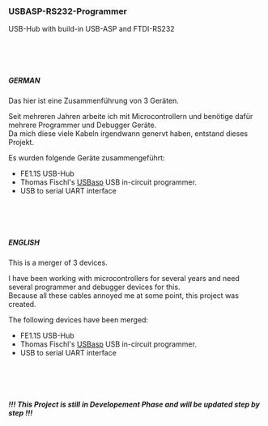<h3>USBASP-RS232-Programmer</h3>
<p>
  USB-Hub with build-in USB-ASP and FTDI-RS232
</p>

<p>
  <br><br><br>
</p>



<h5>GERMAN</h5>
<p>
Das hier ist eine Zusammenführung von 3 Geräten.

Seit mehreren Jahren arbeite ich mit Microcontrollern und benötige dafür mehrere Programmer und Debugger Geräte.<br>
Da mich diese viele Kabeln irgendwann genervt haben, entstand dieses Projekt.<br>

Es wurden folgende Geräte zusammengeführt:<br>

- FE1.1S USB-Hub
- Thomas Fischl's [USBasp](https://www.fischl.de/usbasp/) USB in-circuit programmer.
- USB to serial UART interface
</p>

<p>
  <br><br><br>
</p>



<h5>ENGLISH</h5>
<p>
This is a merger of 3 devices.

I have been working with microcontrollers for several years and need several programmer and debugger devices for this.<br>
Because all these cables annoyed me at some point, this project was created.<br>

The following devices have been merged:<br>

- FE1.1S USB-Hub
- Thomas Fischl's [USBasp](https://www.fischl.de/usbasp/) USB in-circuit programmer.
- USB to serial UART interface
</p>

<p>
  <br><br><br>
</p>



<h5>!!! This Project is still in Developement Phase and will be updated step by step !!!</h5>



<p><br></p>
